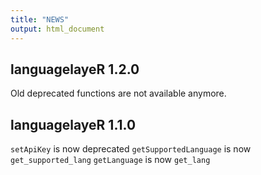 ```yaml
---
title: "NEWS"
output: html_document
---
```


## languagelayeR 1.2.0

Old deprecated functions are not available anymore.

## languagelayeR 1.1.0

`setApiKey` is now deprecated
`getSupportedLanguage` is now `get_supported_lang`
`getLanguage` is now `get_lang`